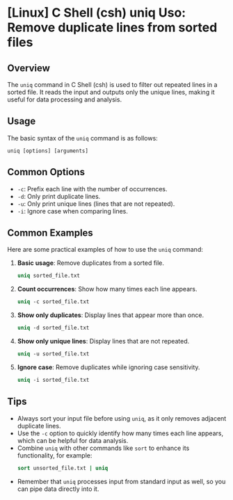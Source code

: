 # [Linux] C Shell (csh) uniq Uso: Remove duplicate lines from sorted files

## Overview
The `uniq` command in C Shell (csh) is used to filter out repeated lines in a sorted file. It reads the input and outputs only the unique lines, making it useful for data processing and analysis.

## Usage
The basic syntax of the `uniq` command is as follows:

```
uniq [options] [arguments]
```

## Common Options
- `-c`: Prefix each line with the number of occurrences.
- `-d`: Only print duplicate lines.
- `-u`: Only print unique lines (lines that are not repeated).
- `-i`: Ignore case when comparing lines.

## Common Examples
Here are some practical examples of how to use the `uniq` command:

1. **Basic usage**: Remove duplicates from a sorted file.
   ```csh
   uniq sorted_file.txt
   ```

2. **Count occurrences**: Show how many times each line appears.
   ```csh
   uniq -c sorted_file.txt
   ```

3. **Show only duplicates**: Display lines that appear more than once.
   ```csh
   uniq -d sorted_file.txt
   ```

4. **Show only unique lines**: Display lines that are not repeated.
   ```csh
   uniq -u sorted_file.txt
   ```

5. **Ignore case**: Remove duplicates while ignoring case sensitivity.
   ```csh
   uniq -i sorted_file.txt
   ```

## Tips
- Always sort your input file before using `uniq`, as it only removes adjacent duplicate lines.
- Use the `-c` option to quickly identify how many times each line appears, which can be helpful for data analysis.
- Combine `uniq` with other commands like `sort` to enhance its functionality, for example:
  ```csh
  sort unsorted_file.txt | uniq
  ```
- Remember that `uniq` processes input from standard input as well, so you can pipe data directly into it.